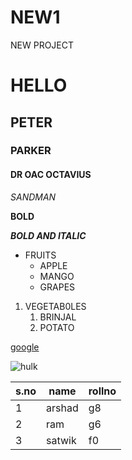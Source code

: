 # NEW1
NEW PROJECT
# HELLO
## PETER
### PARKER
#### DR OAC OCTAVIUS
 *SANDMAN*

**BOLD**
 
***BOLD AND ITALIC***

* FRUITS
  * APPLE
  * MANGO
  * GRAPES

1. VEGETAB0LES
    1. BRINJAL
    2. POTATO
 
[google](https://accounts.google.com/ServiceLogin/signinchooser?service=mail&passive=true&rm=false&continue=https%3A%2F%2Fmail.google.com%2Fmail%2F&ss=1&scc=1&ltmpl=default&ltmplcache=2&emr=1&osid=1&flowName=GlifWebSignIn&flowEntry=ServiceLogin)


![hulk](https://i.ytimg.com/vi/MAfIvBgChjQ/maxresdefault.jpg)

s.no|name|rollno
----|-----|-----
1|arshad|g8
2|ram|g6
3|satwik|f0

